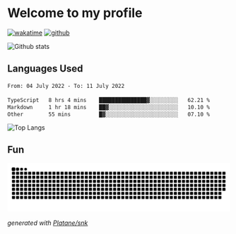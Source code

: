 # Welcome to my profile

[![wakatime](https://wakatime.com/badge/user/82c377cd-a54c-404c-b7df-177b313ca539.svg)](https://wakatime.com/@82c377cd-a54c-404c-b7df-177b313ca539)
[![github](https://img.shields.io/github/followers/xinthose?logo=github&style=plastic)](https://github.com/alanhamlett?tab=followers)

![Github stats](https://github-readme-stats.vercel.app/api?username=xinthose&show_icons=true&theme=radical&count_private=true)

## Languages Used

<!--START_SECTION:waka-->

```text
From: 04 July 2022 - To: 11 July 2022

TypeScript   8 hrs 4 mins    ███████████████▓░░░░░░░░░   62.21 %
Markdown     1 hr 18 mins    ██▓░░░░░░░░░░░░░░░░░░░░░░   10.10 %
Other        55 mins         █▓░░░░░░░░░░░░░░░░░░░░░░░   07.10 %
```

<!--END_SECTION:waka-->

![Top Langs](https://github-readme-stats.vercel.app/api/top-langs/?username=xinthose)

## Fun
![github contribution grid snake animation](https://raw.githubusercontent.com/xinthose/xinthose/output/github-contribution-grid-snake.svg)

_generated with [Platane/snk](https://github.com/Platane/snk)_
